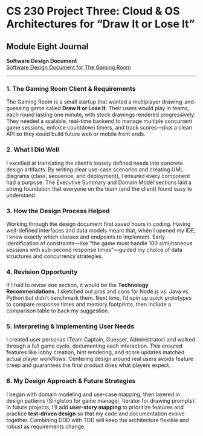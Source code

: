 # CS 230 Project Three: Cloud & OS Architectures for “Draw It or Lose It”

## Module Eight Journal

**Software Design Document**  
[Software Design Document for The Gaming Room](https://github.com/VinDeli/cs230-project-three/blob/main/Software_Design_Document_for_The_Gaming_Room.docx)

---

### 1. The Gaming Room Client & Requirements  
The Gaming Room is a small startup that wanted a multiplayer drawing-and-guessing game called **Draw It or Lose It**. Their users would play in teams, each round lasting one minute, with stock drawings rendered progressively. They needed a scalable, real-time backend to manage multiple concurrent game sessions, enforce countdown timers, and track scores—plus a clean API so they could build future web or mobile front ends.

### 2. What I Did Well  
I excelled at translating the client’s loosely defined needs into concrete design artifacts. By writing clear use-case scenarios and creating UML diagrams (class, sequence, and deployment), I ensured every component had a purpose. The Executive Summary and Domain Model sections laid a strong foundation that everyone on the team (and the client) found easy to understand.

### 3. How the Design Process Helped  
Working through the design document first saved hours in coding. Having well-defined interfaces and data models meant that, when I opened my IDE, I knew exactly which classes and endpoints to implement. Early identification of constraints—like “the game must handle 100 simultaneous sessions with sub-second response times”—guided my choice of data structures and concurrency strategies.

### 4. Revision Opportunity  
If I had to revise one section, it would be the **Technology Recommendations**. I sketched out pros and cons for Node.js vs. Java vs. Python but didn’t benchmark them. Next time, I’d spin up quick prototypes to compare response times and memory footprints, then include a comparison table to back my suggestion.

### 5. Interpreting & Implementing User Needs  
I created user personas (Team Captain, Guesser, Administrator) and walked through a full game cycle, documenting each interaction. This ensured features like lobby creation, hint rendering, and score updates matched actual player workflows. Centering design around real users avoids feature creep and guarantees the final product does what players expect.

### 6. My Design Approach & Future Strategies  
I began with domain modeling and use-case mapping, then layered in design patterns (Singleton for game manager, Iterator for drawing prompts). In future projects, I’ll add **user-story mapping** to prioritize features and practice **test-driven design** so that my code and documentation evolve together. Combining DDD with TDD will keep the architecture flexible and robust as requirements change.

